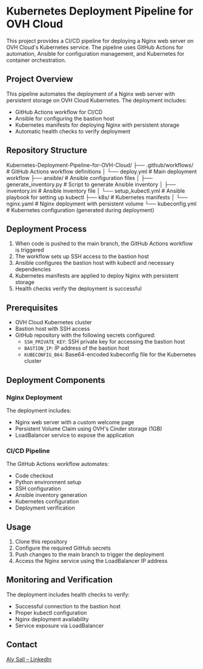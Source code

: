 # Kubernetes Deployment Pipeline for OVH Cloud

This project provides a CI/CD pipeline for deploying a Nginx web server on OVH Cloud's Kubernetes service. The pipeline uses GitHub Actions for automation, Ansible for configuration management, and Kubernetes for container orchestration.

## Project Overview

This pipeline automates the deployment of a Nginx web server with persistent storage on OVH Cloud Kubernetes. The deployment includes:

- GitHub Actions workflow for CI/CD
- Ansible for configuring the bastion host
- Kubernetes manifests for deploying Nginx with persistent storage
- Automatic health checks to verify deployment

## Repository Structure


Kubernetes-Deployment-Pipeline-for-OVH-Cloud/
├── .github/workflows/      # GitHub Actions workflow definitions
│   └── deploy.yml          # Main deployment workflow
├── ansible/                # Ansible configuration files
│   ├── generate_inventory.py  # Script to generate Ansible inventory
│   ├── inventory.ini       # Ansible inventory file
│   └── setup_kubectl.yml   # Ansible playbook for setting up kubectl
├── k8s/                    # Kubernetes manifests
│   └── nginx.yaml          # Nginx deployment with persistent volume
└── kubeconfig.yml          # Kubernetes configuration (generated during deployment)

## Deployment Process

1. When code is pushed to the main branch, the GitHub Actions workflow is triggered  
2. The workflow sets up SSH access to the bastion host  
3. Ansible configures the bastion host with kubectl and necessary dependencies  
4. Kubernetes manifests are applied to deploy Nginx with persistent storage  
5. Health checks verify the deployment is successful  

## Prerequisites

- OVH Cloud Kubernetes cluster  
- Bastion host with SSH access  
- GitHub repository with the following secrets configured:  
  - `SSH_PRIVATE_KEY`: SSH private key for accessing the bastion host  
  - `BASTION_IP`: IP address of the bastion host  
  - `KUBECONFIG_B64`: Base64-encoded kubeconfig file for the Kubernetes cluster  

## Deployment Components

### Nginx Deployment

The deployment includes:

- Nginx web server with a custom welcome page  
- Persistent Volume Claim using OVH's Cinder storage (1GB)  
- LoadBalancer service to expose the application  

### CI/CD Pipeline

The GitHub Actions workflow automates:

- Code checkout  
- Python environment setup  
- SSH configuration  
- Ansible inventory generation  
- Kubernetes configuration  
- Deployment verification  

## Usage

1. Clone this repository  
2. Configure the required GitHub secrets  
3. Push changes to the main branch to trigger the deployment  
4. Access the Nginx service using the LoadBalancer IP address  

## Monitoring and Verification

The deployment includes health checks to verify:

- Successful connection to the bastion host  
- Proper kubectl configuration  
- Nginx deployment availability  
- Service exposure via LoadBalancer  

## Contact

[Aly Sall – LinkedIn](https://fr.linkedin.com/in/aly-sall)



